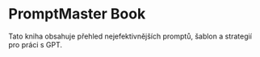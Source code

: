# PromptMaster Book

Tato kniha obsahuje přehled nejefektivnějších promptů, šablon a strategií pro práci s GPT.